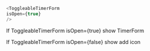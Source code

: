 ```js
<ToggleableTimerForm
isOpen={true}
/>
```

If ToggleableTimerForm isOpen={true} show TimerForm


If ToggleableTimerForm isOpen={false} show add icon